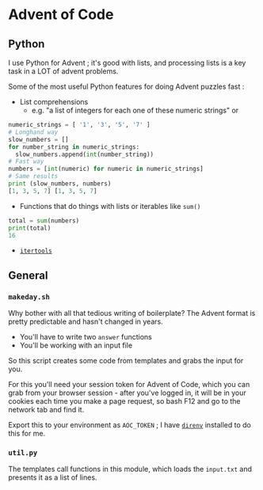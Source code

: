 # Advent of Code

## Python

I use Python for Advent ; it's good with lists, and processing lists is a key
task in a LOT of advent problems.

Some of the most useful Python features for doing Advent puzzles fast :

- List comprehensions
  - e.g. "a list of integers for each one of these numeric strings" or
```python
numeric_strings = [ '1', '3', '5', '7' ]
# Longhand way
slow_numbers = []
for number_string in numeric_strings:
  slow_numbers.append(int(number_string))
# Fast way
numbers = [int(numeric) for numeric in numeric_strings]
# Same results
print (slow_numbers, numbers)
[1, 3, 5, 7] [1, 3, 5, 7]
```
- Functions that do things with lists or iterables like `sum()`
```python
total = sum(numbers)
print(total)
16
```
- [`itertools`](https://docs.python.org/3/library/itertools.html)

## General

### `makeday.sh`

Why bother with all that tedious writing of boilerplate? The Advent format is
pretty predictable and hasn't changed in years.

- You'll have to write two `answer` functions
- You'll be working with an input file

So this script creates some code from templates and grabs the input for you.

For this you'll need your session token for Advent of Code, which you can grab
from your browser session - after you've logged in, it will be in your cookies
each time you make a page request, so bash F12 and go to the network tab and
find it.

Export this to your environment as `AOC_TOKEN` ; I have
[`direnv`](https://direnv.net/) installed to do this for me.

### `util.py`

The templates call functions in this module, which loads the `input.txt` and
presents it as a list of lines.
